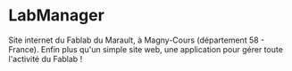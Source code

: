 # LabManager
Site internet du Fablab du Marault, à Magny-Cours (département 58 - France). Enfin plus qu'un simple site web, une application pour gérer toute l'activité du Fablab !
